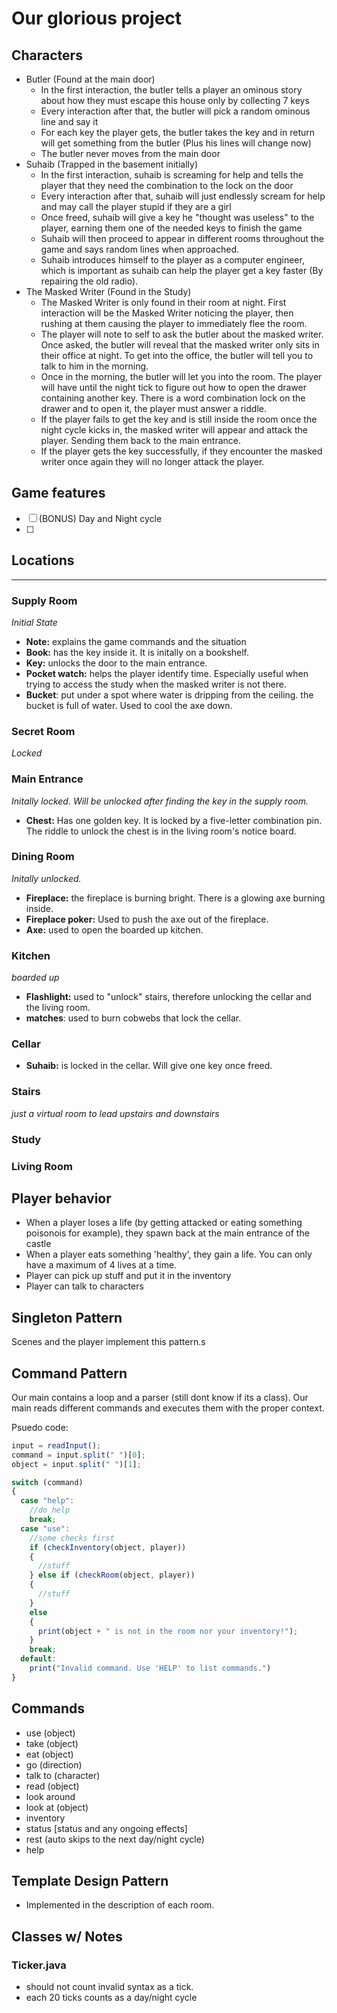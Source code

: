 # Our glorious project

## Characters
- Butler (Found at the main door)
  - In the first interaction, the butler tells a player an ominous story about how they must escape this house only by collecting 7 keys
  - Every interaction after that, the butler will pick a random ominous line and say it
  - For each key the player gets, the butler takes the key and in return will get something from the butler (Plus his lines will change now)
  - The butler never moves from the main door
- Suhaib (Trapped in the basement initially)
  - In the first interaction, suhaib is screaming for help and tells the player that they need the combination to the lock on the door
  - Every interaction after that, suhaib will just endlessly scream for help and may call the player stupid if they are a girl
  - Once freed, suhaib will give a key he "thought was useless" to the player, earning them one of the needed keys to finish the game
  - Suhaib will then proceed to appear in different rooms throughout the game and says random lines when approached.
  - Suhaib introduces himself to the player as a computer engineer, which is important as suhaib can help the player get a key faster (By repairing the old radio).
- The Masked Writer (Found in the Study)
  - The Masked Writer is only found in their room at night. First interaction will be the Masked Writer noticing the player, then rushing at them causing the player to immediately flee the room. 
  - The player will note to self to ask the butler about the masked writer. Once asked, the butler will reveal that the masked writer only sits in their office at night. To get into the office, the butler will tell you to talk to him in the morning.
  - Once in the morning, the butler will let you into the room. The player will have until the night tick to figure out how to open the drawer containing another key. There is a word combination lock on the drawer and to open it, the player must answer a riddle.
  - If the player fails to get the key and is still inside the room once the night cycle kicks in, the masked writer will appear and attack the player. Sending them back to the main entrance.
  - If the player gets the key successfully, if they encounter the masked writer once again they will no longer attack the player.


## Game features
- [ ] (BONUS) Day and Night cycle
- [ ]  


## Locations
---
### **Supply Room**

*Initial State*
- **Note:**  explains the game commands and the situation
- **Book:** has the key inside it. It is initally on a bookshelf. 
- **Key:** unlocks the door to the main entrance.
- **Pocket watch:** helps the player identify time. Especially useful when trying to access the study when the masked writer is not there.
- **Bucket**: put under a spot where water is dripping from the ceiling. the bucket is full of water. Used to cool the axe down. 

### **Secret Room**
*Locked*

### **Main Entrance**
*Initally locked. Will be unlocked after finding the key in the supply room.*
- **Chest:** Has one golden key. It is locked by a five-letter combination pin. The riddle to unlock the chest is in the living room's notice board.

### **Dining Room**
*Initally unlocked.*

- **Fireplace:** the fireplace is burning bright. There is a glowing axe burning inside.
- **Fireplace poker:** Used to push the axe out of the fireplace.
- **Axe:** used to open the boarded up kitchen.

### **Kitchen**
*boarded up*
- **Flashlight:** used to "unlock" stairs, therefore unlocking the cellar and the living room.
- **matches**: used to burn cobwebs that lock the cellar.

### **Cellar**
 - **Suhaib:** is locked in the cellar. Will give one key once freed.
### **Stairs**
*just a virtual room to lead upstairs and downstairs*
### **Study** 
    
### **Living Room**

## Player behavior
- When a player loses a life (by getting attacked or eating something poisonois for example), they spawn back at the main entrance of the castle
- When a player eats something 'healthy', they gain a life. You can only have a maximum of 4 lives at a time.
- Player can pick up stuff and put it in the inventory
- Player can talk to characters

## Singleton Pattern
Scenes and the player implement this pattern.s

## Command Pattern
Our main contains a loop and a parser (still dont know if its a class). Our main reads different commands and executes them with the proper context.

Psuedo code:
```js
input = readInput();
command = input.split(" ")[0];
object = input.split(" ")[1];

switch (command)
{
  case "help":
    //do help
    break;
  case "use":
    //some checks first
    if (checkInventory(object, player))
    {
      //stuff
    } else if (checkRoom(object, player))
    {
      //stuff
    }
    else
    {
      print(object + " is not in the room nor your inventory!");
    }
    break;
  default:
    print("Invalid command. Use 'HELP' to list commands.")
}
```

## Commands
- use (object)
- take (object)
- eat (object)
- go (direction)
- talk to (character)
- read (object)
- look around
- look at (object)
- inventory 
- status [status and any ongoing effects]
- rest (auto skips to the next day/night cycle)
- help


## Template Design Pattern
- Implemented in the description of each room.

## Classes w/ Notes

### Ticker.java
- should not count invalid syntax as a tick.
- each 20 ticks counts as a day/night cycle


